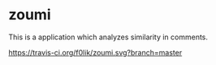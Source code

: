 # zoumi
This is a application which analyzes similarity in comments.

https://travis-ci.org/f0lik/zoumi.svg?branch=master
